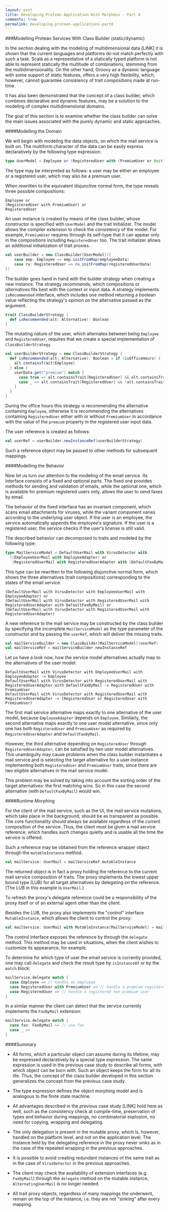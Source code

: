```yaml
---
layout: post
title: Developing Protean Application With Morpheus - Part 8
comments: true
permalink: developing-protean-applications-part8
---
```


###Modelling Protean Services With Class Builder (static/dynamic)

In the section dealing with the modeling of multidimensional data [LINK] it is shown
that the current languages and platforms do not match perfectly with such a task.
Scala as a representative of a statically typed platform is not able to represent
statically the multitude of combinations, stemming from the multidimensionality.
On the other hand, Groovy as a dynamic language with some support of static features,
offers a very high flexibility, which, however, cannot guarantee consistency
of trait compositions made at run-time.

It has also been demonstrated that the concept of a class builder, which combines
declarative and dynamic features, may be a solution to the modeling of complex
multidimensional domains.

The goal of this section is to examine whether the class builder can solve
the main issues associated with the purely dynamic and static approaches.

####Modelling the Domain

We will begin with modeling the data objects, on which the mail service is built on.
The multiform character of the data can be easily express declaratively by the
following type expression.

```scala
type UserModel = Employee or (RegisteredUser with (PremiumUser or Unit))
```

The type may be interpreted as follows: a user may be either an employee or
a registered user, which may also be a premium user.

When rewritten to the equivalent disjunctive normal form, the type reveals
three possible compositions:

```
Employee or
(RegisteredUser with PremiumUser) or
RegisteredUser
```

An user instance is created by means of the class builder, whose constructor
is specified with `UserModel` and the trait initializer. The model allows
the compiler extension to check the consistency of the model. For example, `PremiumUser` requires through
its self-type that it can appear only in the compositions including `RegisteredUser` too.
The trait initializer allows an additional initialization of trait proxies.

```scala
val userBuilder = new ClassBuilder[UserModel]({
    case emp: Employee => emp.initFromMap(employeeData)
    case ru: RegisteredUser => ru.initFromMap(registeredUserData)
})
```

The builder goes hand in hand with the builder strategy when creating a new
instance. The strategy recommends, which compositions or *alternatives* fits
best with the context or input data. A strategy implements `isRecommended`
interface, which includes one method returning a boolean value reflecting
the strategy's opinion on the alternative passed as the argument.

```scala
trait ClassBuilderStrategy {
  def isRecommended(alt: Alternative): Boolean
}
```

The mutating nature of the user, which alternates between being `Employee`
and `RegisteredUser`, requires that we create a special implementation
of `ClassBuilderStrategy`.

```scala
val userBuilderStrategy = new ClassBuilderStrategy {
  def isRecommended(alt: Alternative): Boolean = if (isOfficeHours) {
    alt.containsTrait[Employee]
  } else {
    userData.get("premium") match {
      case true => alt.containsTrait[RegisteredUser] && alt.containsTrait[PremiumUser]
      case _ => alt.containsTrait[RegisteredUser] && !alt.containsTrait[PremiumUser]
    }
  }
}
```

During the office hours this strategy is recommending the alternative containing `Employee`,
otherwise it is recommending the alternatives containing `RegisteredUser` either with or
without `PremiumUser` in accordance with the value of the `premium` property
in the registered user input data.

The user reference is created as follows:

```scala
val userRef = userBuilder.newInstanceRef(userBuilderStrategy)
```

Such a reference object may be passed to other methods for subsequent mappings.

####Modelling the Behavior

Now let us turn our attention to the modeling of the email service. Its interface
consists of a fixed and optional parts. The fixed one provides methods for
sending and validation of emails, while the optional one, which is available
for premium registered users only, allows the user to send faxes by email.

The behavior of the fixed interface has an invariant component, which scans email
attachments for viruses, while the variant component varies according to
the underlying user object. If the user is an employee, the service automatically
appends the employee's signature. If the user is a registered user, the service checks
if the user's license is still valid.

The described behavior can decomposed to traits and modeled by the following
type:

```scala
type MailServiceModel = DefaultUserMail with VirusDetector with
  ((EmployeeUserMail with EmployeeAdapter) or
   (RegisteredUserMail with RegisteredUserAdapter with (DefaultFaxByMail or Unit)))
```

This type can be rewritten to the following disjunctive normal form, which
shows the three alternatives (trait compositions) corresponding to the states
of the email service.

```
(DefaultUserMail with VirusDetector with EmployeeUserMail with EmployeeAdapter) or
(DefaultUserMail with VirusDetector with RegisteredUserMail with RegisteredUserAdapter with DefaultFaxByMail) or
(DefaultUserMail with VirusDetector with RegisteredUserMail with RegisteredUserAdapter)
```

A new reference to the mail service may be constructed by the class builder
by specifying the incomplete `MailServiceModel` as the type parameter of the constructor and
by passing the `userRef`, which will deliver the missing traits.

```scala
val mailServiceBuilder = new ClassBuilder[MailServiceModel](userRef)
val mailServiceRef = mailServiceBuilder.newInstanceRef
```

Let us have a look now, how the service model alternatives actually map to the alternatives
of the user model:

```
DefaultUserMail with VirusDetector with EmployeeUserMail with EmployeeAdapter -> Employee
DefaultUserMail with VirusDetector with RegisteredUserMail with RegisteredUserAdapter with DefaultFaxByMail -> RegisteredUser with PremiumUser
DefaultUserMail with VirusDetector with RegisteredUserMail with RegisteredUserAdapter -> (RegisteredUser or RegisteredUser with PremiumUser)
```

The first mail service alternative maps exactly to one alternative of the user model,
because `EmployeeAdapter` depends on `Employee`. Similarly, the second alternative
maps exactly to one user model alternative, since only one has both `RegisteredUser`
and `PremiumUser` as required by `RegisteredUserAdapter` and `DefaultFaxByMail`.

However, the third alternative depending on `RegisteredUser` through `RegisteredUserAdapter`,
can be satisfied by two user model alternatives. This unambiguity may cause problems
when the class builder instantiates a mail service and is selecting the target alternative
for a user instance implementing both `RegisteredUser` and `PremiumUser` traits,
since there are two eligible alternatives in the mail service model.

This problem may be solved by taking into account the sorting order of the target
alternatives: the first matching wins. So in this case the second alternative (with
`DefaultFaxByMail`) would win.

####Runtime Morphing

For the client of the mail service, such as the UI, the mail service mutations, which
take place in the background, should be as transparent as possible. The core
functionality should always be available regardless of the current composition
of the service. Thus, the client must be given a mail service reference, which
handles such changes quietly and is usable all the time the service is offered.

Such a reference may be obtained from the reference wrapper object through
the `mutableInstance` method.

```scala
val mailService: UserMail = mailServiceRef.mutableInstance
```

The returned object is in fact a proxy holding the reference to the current mail
service composition of traits. The proxy implements the lowest upper bound type (LUB) for
all target alternatives by delegating on the reference. (The LUB in this example
is `UserMail`.)

To refresh the proxy's delegate reference could be a responsibility of the proxy itself
or of an external agent other than the client.

Besides the LUB, the proxy also implements the "control" interface `MutableInstance`,
which allows the client to control the proxy:

```scala
val mailService: UserMail with MutableInstance[MailServiceModel] = mailServiceRef.mutableInstance
```

The control interface exposes the reference by through the `delegate` method.
This method may be used in situations, when the client wishes to customize
its appearance, for example.

To determine for which type of user the email service is currently provided, one
may call `delegate` and check the result type by `isInstanceOf` or by the `match` block:

```scala
mailService.delegate match {
  case Employee => // handle an employee
  case RegisteredUser with PremiumUser => // handle a premium registered user
  case RegisteredUser => // handle a registered non-premium user
}
```

In a similar manner the client can detect that the service currently implements
the `FaxByMail` extension:

```scala
mailService.delegate match {
  case fax: FaxByMail => // use fax
  case _ =>
}
```

####Summary

* All forms, which a particular object can assume during its lifetime, may be
expressed declaratively by a special type expression. The same expression is used
in the previous case study to describe all forms, with which object can be born with.
Such an object keeps the form for all its life. Thus, the concept of the class builder
developed in this section generalizes the concept from the previous case study.

* The type expression defines the object morphing model and is analogous to
the finite state machine.

* All advantages described in the previous case study [LINK] hold here as well,
such as the consistency check at compile-time, preservation of types and behavior
during mappings, no combinatorial explosion, no need for copying, wrapping and delegating.

* The only delegation is present in the mutable proxy, which is, however, handled
on the platform level, and not on the application level. The instance held by
the delegating reference in the proxy never sinks as in the case of the repeated
wrapping in the previous approaches.

* It is possible to avoid creating redundant instances of the same trait as in the case of
`VirusDetector` in the previous approaches.

* The client may check the availability of extension interfaces (e.g. `FaxByMail`)
through the `delegate` method on the mutable instance, `AlternatingUserMail` is no longer needed.

* All trait proxy objects, regardless of many mappings the underwent, remain on
the top of the instance, i.e. they are not "sinking" after every mapping.
